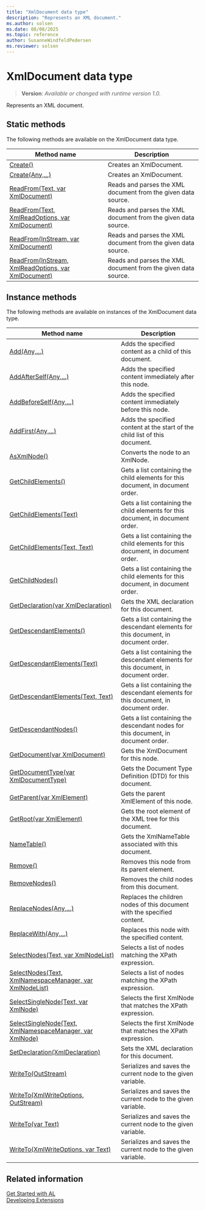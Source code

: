 ```yaml
---
title: "XmlDocument data type"
description: "Represents an XML document."
ms.author: solsen
ms.date: 08/08/2025
ms.topic: reference
author: SusanneWindfeldPedersen
ms.reviewer: solsen
---
```

[//]: # (START>DO_NOT_EDIT)
[//]: # (IMPORTANT:Do not edit any of the content between here and the END>DO_NOT_EDIT.)
[//]: # (Any modifications should be made in the .xml files in the ModernDev repo.)
# XmlDocument data type
> **Version**: _Available or changed with runtime version 1.0._

Represents an XML document.


## Static methods
The following methods are available on the XmlDocument data type.


|Method name|Description|
|-----------|-----------|
|[Create()](xmldocument-create--method.md)|Creates an XmlDocument.|
|[Create(Any,...)](xmldocument-create-joker-method.md)|Creates an XmlDocument.|
|[ReadFrom(Text, var XmlDocument)](xmldocument-readfrom-string-xmldocument-method.md)|Reads and parses the XML document from the given data source.|
|[ReadFrom(Text, XmlReadOptions, var XmlDocument)](xmldocument-readfrom-string-xmlreadoptions-xmldocument-method.md)|Reads and parses the XML document from the given data source.|
|[ReadFrom(InStream, var XmlDocument)](xmldocument-readfrom-instream-xmldocument-method.md)|Reads and parses the XML document from the given data source.|
|[ReadFrom(InStream, XmlReadOptions, var XmlDocument)](xmldocument-readfrom-instream-xmlreadoptions-xmldocument-method.md)|Reads and parses the XML document from the given data source.|

## Instance methods
The following methods are available on instances of the XmlDocument data type.

|Method name|Description|
|-----------|-----------|
|[Add(Any,...)](xmldocument-add-method.md)|Adds the specified content as a child of this document.|
|[AddAfterSelf(Any,...)](xmldocument-addafterself-method.md)|Adds the specified content immediately after this node.|
|[AddBeforeSelf(Any,...)](xmldocument-addbeforeself-method.md)|Adds the specified content immediately before this node.|
|[AddFirst(Any,...)](xmldocument-addfirst-method.md)|Adds the specified content at the start of the child list of this document.|
|[AsXmlNode()](xmldocument-asxmlnode-method.md)|Converts the node to an XmlNode.|
|[GetChildElements()](xmldocument-getchildelements--method.md)|Gets a list containing the child elements for this document, in document order.|
|[GetChildElements(Text)](xmldocument-getchildelements-string-method.md)|Gets a list containing the child elements for this document, in document order.|
|[GetChildElements(Text, Text)](xmldocument-getchildelements-string-string-method.md)|Gets a list containing the child elements for this document, in document order.|
|[GetChildNodes()](xmldocument-getchildnodes-method.md)|Gets a list containing the child elements for this document, in document order.|
|[GetDeclaration(var XmlDeclaration)](xmldocument-getdeclaration-method.md)|Gets the XML declaration for this document.|
|[GetDescendantElements()](xmldocument-getdescendantelements--method.md)|Gets a list containing the descendant elements for this document, in document order.|
|[GetDescendantElements(Text)](xmldocument-getdescendantelements-string-method.md)|Gets a list containing the descendant elements for this document, in document order.|
|[GetDescendantElements(Text, Text)](xmldocument-getdescendantelements-string-string-method.md)|Gets a list containing the descendant elements for this document, in document order.|
|[GetDescendantNodes()](xmldocument-getdescendantnodes-method.md)|Gets a list containing the descendant nodes for this document, in document order.|
|[GetDocument(var XmlDocument)](xmldocument-getdocument-method.md)|Gets the XmlDocument for this node.|
|[GetDocumentType(var XmlDocumentType)](xmldocument-getdocumenttype-method.md)|Gets the Document Type Definition (DTD) for this document.|
|[GetParent(var XmlElement)](xmldocument-getparent-method.md)|Gets the parent XmlElement of this node.|
|[GetRoot(var XmlElement)](xmldocument-getroot-method.md)|Gets the root element of the XML tree for this document.|
|[NameTable()](xmldocument-nametable-method.md)|Gets the XmlNameTable associated with this document.|
|[Remove()](xmldocument-remove-method.md)|Removes this node from its parent element.|
|[RemoveNodes()](xmldocument-removenodes-method.md)|Removes the child nodes from this document.|
|[ReplaceNodes(Any,...)](xmldocument-replacenodes-method.md)|Replaces the children nodes of this document with the specified content.|
|[ReplaceWith(Any,...)](xmldocument-replacewith-method.md)|Replaces this node with the specified content.|
|[SelectNodes(Text, var XmlNodeList)](xmldocument-selectnodes-string-xmlnodelist-method.md)|Selects a list of nodes matching the XPath expression.|
|[SelectNodes(Text, XmlNamespaceManager, var XmlNodeList)](xmldocument-selectnodes-string-xmlnamespacemanager-xmlnodelist-method.md)|Selects a list of nodes matching the XPath expression.|
|[SelectSingleNode(Text, var XmlNode)](xmldocument-selectsinglenode-string-xmlnode-method.md)|Selects the first XmlNode that matches the XPath expression.|
|[SelectSingleNode(Text, XmlNamespaceManager, var XmlNode)](xmldocument-selectsinglenode-string-xmlnamespacemanager-xmlnode-method.md)|Selects the first XmlNode that matches the XPath expression.|
|[SetDeclaration(XmlDeclaration)](xmldocument-setdeclaration-method.md)|Sets the XML declaration for this document.|
|[WriteTo(OutStream)](xmldocument-writeto-outstream-method.md)|Serializes and saves the current node to the given variable.|
|[WriteTo(XmlWriteOptions, OutStream)](xmldocument-writeto-xmlwriteoptions-outstream-method.md)|Serializes and saves the current node to the given variable.|
|[WriteTo(var Text)](xmldocument-writeto-text-method.md)|Serializes and saves the current node to the given variable.|
|[WriteTo(XmlWriteOptions, var Text)](xmldocument-writeto-xmlwriteoptions-text-method.md)|Serializes and saves the current node to the given variable.|

[//]: # (IMPORTANT: END>DO_NOT_EDIT)
## Related information
[Get Started with AL](../../devenv-get-started.md)  
[Developing Extensions](../../devenv-dev-overview.md)  